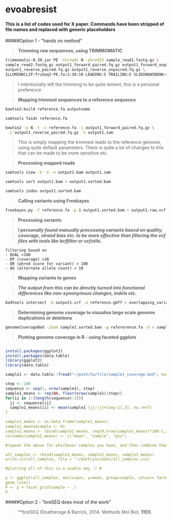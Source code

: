# evoabresist
#### This is a list of codes used for X paper. Commands have been stripped of file names and replaced with generic placeholders
#####Option 1 - "hands on method"

>**Trimming raw sequences, using TRIMMOMATIC**

```bash
trimmomatic-0.30.jar PE -threads N -phred33 sample_read1.fastq.gz \
sample_read2.fastq.gz output1_forward_paired.fq.gz output1_forward_unpaired.fq.gz \
output1_reverse_paired.fq.gz output1_reverse_unpaired.fq.gz \
ILLUMINACLIP:TruSeq3-PE.fa:2:30:10 LEADING:5 TRAILING:5 SLIDINGWINDOW:4:20 MINLEN:20

``` 
>I intentionally left the trimming to be quite lenient, this is a personal preference

>**Mapping trimmed sequences to a reference sequence**

```bash
bowtie2-build reference.fa outputname

samtools faidx reference.fa

bowtie2 -p N -t -x reference.fa -1 output1_forward_paired.fq.gz \
 -2 output1_reverse_paired.fq.gz -S output1.sam
``` 

>This is simply mapping the trimmed reads to the reference genome, using quite default parameters. There is quite a lot of changes to this that can be made to be more sensitive etc.

>**Processing mapped reads**

```bash
samtools view -b -S -o output1.bam output1.sam

samtools sort output1.bam > output1.sorted.bam

samtools index output1.sorted.bam

```
>**Calling variants using Freebayes**

```bash
freebayes.py -f reference.fa -p 1 output1.sorted.bam > output1.raw.vcf

```

>**Processing variants**

>***I personally found manually processing variants based on quality, coverage, strand bias etc. to be more effective than filtering the vcf files with tools like bcffilter or vcfutils.***

```
filtering based on
- QUAL >100
- DP (coverage) >20
- QR (phred score for variant) > 100
- AO (alternate allele count) < 10

```

>**Mapping variants to genes**

>***The output from this can be directly turned into functional differences like non-synonymous changes, indels etc.***

```bash
bedtools intersect -b output1.vcf -a reference.gbff > overlapping_variants.bed

```

>**Determining genome coverage to visualise large scale genome duplications or deletions**

```bash
genomeCoverageBed -ibam sample1.sorted.bam -g refererence.fa -d > sample1_coverage.bed

```

>**Plotting genome coverage in R - using faceted ggplots**

```R

install.packages(ggplot2)
install.packages(data.table)
library(ggplot2)
library(data.table)

sample1 <- data.table::fread("~/path/to/file/sample1_coverage.bed", header = FALSE, data.table=F)

step <- 100
sequence <- seq(1, nrow(sample1), step)
sample1_means <- rep(NA, floor(nrow(sample1)/step))
for(ii in 1:(length(sequence)-1)){
  jj <- sequence[ii]
  sample1_means[ii] <- mean(sample1`[jj:(jj+step-1),3], na.rm=T)
}

sample1_means <- as.data.frame(sample1_means)
sample1_means$sample <- 01
sample1_means <- cbind(sample1_means, seq(0,nrow(sample1_means)*100-1,100))
colnames(sample1_means) <- c("mean", "sample", "pos")

#repeat the above for whichever samples you have, and then combine them to one data frame.#

all_samples <- rbind(sample1_means, sample2_means, sample3_means)
write.csv(all_samples, file = "~/path/you/want/all_samples.csv)

#plotting all of this in a usable way :) #

p <- ggplot(all_samples, aes(x=pos, y=mean, group=sample, colour= factor(sample))) +
geom_line()
P <- p + facet_grid)sample ~ .)
P

```
#####Option 2 - "breSEQ does most of the work"

>**breSEQ (Deatherage & Barrick, 2014. Methods Mol Biol, **1151**) 
